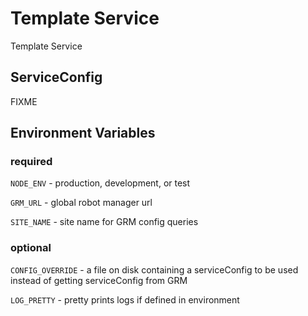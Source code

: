 # Template Service

Template Service

## ServiceConfig

FIXME

## Environment Variables

### required

`NODE_ENV` - production, development, or test

`GRM_URL` - global robot manager url

`SITE_NAME` - site name for GRM config queries

### optional

`CONFIG_OVERRIDE` - a file on disk containing a serviceConfig to be used instead of getting serviceConfig from GRM

`LOG_PRETTY` - pretty prints logs if defined in environment
